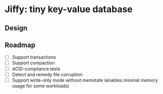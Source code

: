 # Jiffy: tiny key-value database

## Design

## Roadmap

- [ ] Support transactions
- [ ] Support compaction
- [ ] ACID-compliance tests
- [ ] Detect and remedy file corruption
- [ ] Support write-only mode without memstate (enables minimal memory usage for some workloads)
